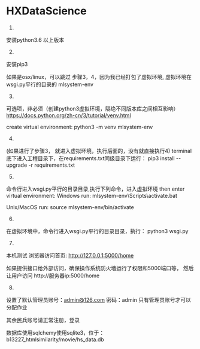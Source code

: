 # HXDataScience

1.
安装python3.6 以上版本

2. 
安装pip3 

如果是osx/linux，可以跳过 步骤3，4，因为我已经打包了虚拟环境,
虚拟环境在wsgi.py平行的目录的 mlsystem-env

3.
可选项，非必须（创建python3虚拟环境，隔绝不同版本库之间相互影响）
https://docs.python.org/zh-cn/3/tutorial/venv.html

create virtual environment:
python3 -m venv  mlsystem-env


4.
(如果进行了步骤3， 就进入虚拟环境，执行后面的，没有就直接执行4)
terminal底下进入工程目录下，在requirements.txt同级目录下运行：
pip3 install --upgrade -r requirements.txt

5.
命令行进入wsgi.py平行的目录目录,执行下列命令，进入虚拟环境
then enter virtual environment:
Windows run:
mlsystem-env\Scripts\activate.bat

Unix/MacOS run:
source mlsystem-env/bin/activate


6.
在虚拟环境中，命令行进入wsgi.py平行的目录目录，执行：
python3 wsgi.py

7. 
本机测试
浏览器访问首页: http://127.0.0.1:5000/home

如果提供接口给外部访问，确保操作系统防火墙运行了权限和5000端口等，
然后让用户访问 http://服务器ip:5000/home

8.
设置了默认管理员账号：admin@126.com 密码：admin
只有管理员账号才可以分配作业

其余民兵账号请正常注册，登录

数据库使用sqlchemy使用sqlite3，位于：
b13227_htmlsimilarity/movie/hs_data.db


